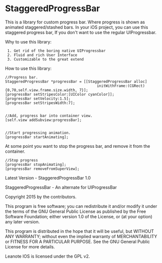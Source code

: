 # StaggeredProgressBar

This is a library for custom progress bar. Where progress is shown as animated staggered/stashed bars.
In your iOS project, you can use this staggered progress bar, 
If you don't want to use the regular UIProgressbar.

Why to use this library:
   
     1. Get rid of the boring native UIProgressbar
     2. Fluid and rich User Interface
     3. Customizable to the great extend
     

How to use this library:

    //Progress bar.
    StaggeredProgressBar *progressBar = [[StaggeredProgressBar alloc] 
                                              initWithFrame:(CGRect){0,70,self.view.frame.size.width, 7}];
    [progressBar setStripesColor:[UIColor cyanColor]];
    [progressBar setVelocity:1.5];
    [progressBar setStripesWidth:7];
    
    
    //Add, progress bar into container view.
    [self.view addSubview:progressBar];
    
    
    //Start progressing animation.
    [progressBar startAnimating];
    
 At some point you want to stop the progress bar, and remove it from the container.
    
    //Stop progress
    [progressBar stopAnimating];
    [progressBar removeFromSuperView];
    
    
Latest Version  - StaggeredProgressBar 1.0
    
  
  
StaggeredProgressBar - An alternate for UIProgressBar

Copyright 2015 by the contributors.

This program is free software; you can redistribute it and/or modify
it under the terms of the GNU General Public License as published by
the Free Software Foundation; either version 1.0 of the License, or
(at your option) any later version.

This program is distributed in the hope that it will be useful,
but WITHOUT ANY WARRANTY; without even the implied warranty of
MERCHANTABILITY or FITNESS FOR A PARTICULAR PURPOSE.  See the
GNU General Public License for more details.

Leanote IOS is licensed under the GPL v2.
    
